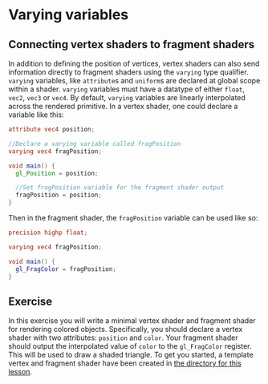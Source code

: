 # Varying variables

## Connecting vertex shaders to fragment shaders

In addition to defining the position of vertices, vertex shaders can also send information directly to fragment shaders using the `varying` type qualifier.  `varying` variables, like `attribute`s and `uniform`s are declared at global scope within a shader. `varying` variables must have a datatype of either `float`, `vec2`, `vec3` or `vec4`. By default, `varying` variables are linearly interpolated across the rendered primitive. In a vertex shader, one could declare a variable like this:

```glsl
attribute vec4 position;

//Declare a varying variable called fragPosition
varying vec4 fragPosition;

void main() {
  gl_Position = position;

  //Set fragPosition variable for the fragment shader output
  fragPosition = position;
}
```

Then in the fragment shader, the `fragPosition` variable can be used like so:

```glsl
precision highp float;

varying vec4 fragPosition;

void main() {
  gl_FragColor = fragPosition;
}
```

## Exercise

In this exercise you will write a minimal vertex shader and fragment shader for rendering colored objects. Specifically, you should declare a vertex shader with two attributes: `position` and `color`.  Your fragment shader should output the interpolated value of `color` to the `gl_FragColor` register. This will be used to draw a shaded triangle. To get you started, a template vertex and fragment shader have been created in <a href="/open/vert-2" target="_blank">the directory for this lesson</a>.